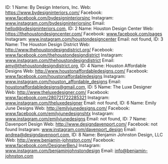 
ID: 1
  Name: By Design Interiors, Inc.
  Web: https://www.bydesigninteriors.com/
  Facebook: www.facebook.com/bydesigninteriorsinc
  Instagram: www.instagram.com/bydesigninteriorsinc
  Email: hello@bydesigninteriors.com,
ID: 2
  Name: Houston Design Center
  Web: https://thehoustondesigncenter.com/
  Facebook: www.facebook.com/pages
  Instagram: www.instagram.com/houstondesigncenter
  Email: not found,
ID: 3
  Name: The Houston Design District
  Web: http://www.thehoustondesigndistrict.org/
  Facebook: www.facebook.com/thehoustondesigndistrict
  Instagram: www.instagram.com/thehoustondesigndistrict
  Email: amy@thehoustondesigndistrict.org,
ID: 4
  Name: Houston Affordable Designs
  Web: http://www.houstonaffordabledesigns.com/
  Facebook: www.facebook.com/houstonaffordabledesigns
  Instagram: www.instagram.com/houston_affordable_designs
  Email: houstonaffordabledesigns@gmail.com,
ID: 5
  Name: The Luxe Designer
  Web: http://www.theluxedesigner.com/
  Facebook: www.facebook.com/280721722285321
  Instagram: www.instagram.com/theluxedesigner
  Email: not found,
ID: 6
  Name: Emily June Designs
  Web: http://emilyjunedesigns.com/
  Facebook: www.facebook.com/emilyjunedesignshtx
  Instagram: www.instagram.com/emilyjunedesigns
  Email: not found,
ID: 7
  Name: Davenport Design
  Web: http://www.designdavenport.com/
  Facebook: not found
  Instagram: www.instagram.com/davenport_design
  Email: andrea@designdavenport.com,
ID: 8
  Name: Benjamin Johnston Design, LLC
  Web: http://www.benjamin-johnston.com/
  Facebook: www.facebook.com/DesignerBenJ
  Instagram: www.instagram.com/benjaminjohnstondesign
  Email: info@benjamin-johnston.com
  
  